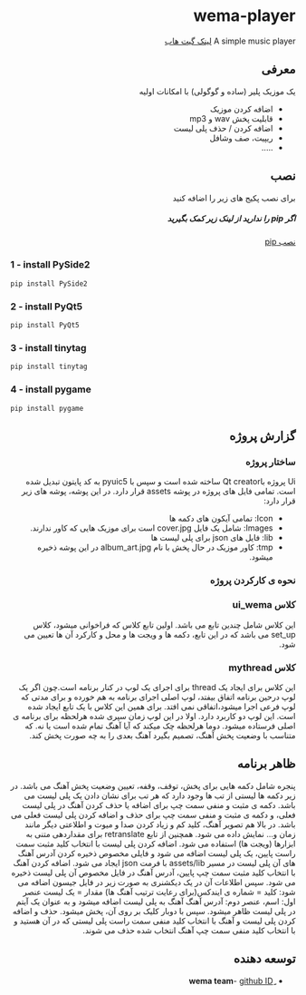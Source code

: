 <div dir="rtl">
 
# wema-player

A simple music player
[لینک گیت هاب](https://github.com/mrhashemian/wema-player/)

## معرفی

یک موزیک پلیر (ساده و گوگولی) با امکانات اولیه
* اضافه کردن موزیک
* قابلیت پخش wav و mp3
* اضافه کردن / حذف پلی لیست
* ریپیت، صف وشافل
* .....

## نصب
برای نصب پکیج های زیر را اضافه کنید
##### اگر pip را ندارید از لینک زیر کمک بگیرید
[نصب pip](https://pip.pypa.io/en/stable/installing/)

<div dir="ltr">
 
### 1 - install PySide2
```
pip install PySide2
```
### 2 - install PyQt5
```
pip install PyQt5
```
### 3 - install tinytag
```
pip install tinytag
```
### 4 - install pygame
```
pip install pygame
```
</div>

## گزارش پروژه
### ساختار پروژه 
Ui  پروژه باQt creator  ساخته شده است و سپس با pyuic5 به کد پایتون تبدیل شده است.
تمامی فایل های پروژه در پوشه assets قرار دارد. در این پوشه، پوشه های زیر قرار دارد:
-	Icon: تمامی آیکون های دکمه ها
-	Images: شامل یک فایل cover.jpg است برای موزیک هایی که کاور ندارند.
-	lib: فایل های json برای پلی لیست ها
-	tmp: کاور موزیک در حال پخش با نام album_art.jpg در این پوشه ذخیره میشود.

### نحوه ی کارکردن پروژه
### کلاس  ui_wema  
این کلاس شامل چندین تابع می باشد. اولین تابع کلاس که فراخوانی میشود، کلاس set_up می باشد که در این تابع، دکمه ها و ویجت ها و محل و کارکرد آن ها تعیین می شود.
### کلاس mythread
این کلاس برای ایجاد یک thread برای اجرای یک لوپ در کنار برنامه است.چون اگر یک لوپ درحین برنامه اتفاق بیفتد، لوپ اصلی اجرای برنامه به هم خورده و برای مدتی که لوپ فرعی اجرا میشود،اتفاقی نمی افتد. برای همین این کلاس با یک تابع ایجاد شده است. این لوپ دو کاربرد دارد. اولا در این لوپ زمان سپری شده هرلحظه برای برنامه ی اصلی فرستاده میشود. دوما هرلحظه چک میکند که آیا آهنگ تمام شده است یا نه. که متناسب با وضعیت پخش آهنگ، تصمیم بگیرد آهنگ بعدی را به چه صورت پخش کند.


## ظاهر برنامه
پنجره شامل دکمه هایی برای پخش، توقف، وقفه، تعیین وضعیت پخش آهنگ می باشد. در زیر دکمه ها لیستی از تب ها وجود دارد که هر تب برای نشان دادن یک پلی لیست می باشد. 
دکمه ی مثبت و منفی سمت چپ برای اضافه یا حذف کردن آهنگ در پلی لیست فعلی، و دکمه ی مثبت و منفی سمت چپ برای حذف و اضافه کردن پلی لیست فعلی می باشد. در بالا هم تصویر آهنگ، کلید کم و زیاد کردن صدا و میوت و اطلاعتی دیگر مانند زمان و... نمایش داده می شود.
 همچنین از تابع retranslate برای مقداردهی متنی به ابزارها (ویجت ها) استفاده می شود.
اضافه کردن پلی لیست
با انتخاب کلید مثبت سمت راست پایین، یک پلی لیست اضافه می شود و فایلی مخصوص ذخیره کردن آدرس آهنگ های آن پلی لیست در مسیر assets/lib با فرمت json ایجاد می شود.
اضافه کردن آهنگ
با انتخاب کلید مثبت سمت چپ پایین، آدرس آهنگ در فایل مخصوص آن پلی لیست ذخیره می شود. سپس اطلاعات آن در یک دیکشنری به صورت زیر در فایل جیسون اضافه می شود:
کلید = شماره ی ایندکس(برای رعایت ترتیب آهنگ ها)
مقدار = یک لیست عنصر اول: اسم، عنصر دوم: آدرس آهنگ
آهنگ به پلی لیست اضافه میشود و به عنوان یک آیتم در پلی لیست ظاهر میشود.
سپس با دوبار کلیک بر روی آن، پخش میشود.
حذف و اضافه کردن پلی لیست و آهنگ
با انتخاب کلید منفی سمت راست پلی لیستی که در آن هستید
و با انتخاب کلید منفی سمت چپ آهنگ انتخاب شده حذف می شوند.

## توسعه دهنده

* **ِwema team**- [github ID](https://github.com/mrhashemian/wema-player/)
</div>
